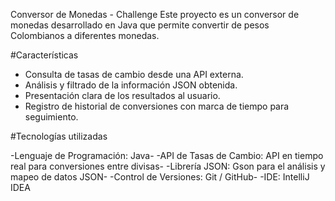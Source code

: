 Conversor de Monedas - Challenge
Este proyecto es un conversor de monedas desarrollado en Java que permite convertir de pesos Colombianos a diferentes monedas.

#Características

- Consulta de tasas de cambio desde una API externa.
- Análisis y filtrado de la información JSON obtenida.
- Presentación clara de los resultados al usuario.
- Registro de historial de conversiones con marca de tiempo para seguimiento.

#Tecnologías utilizadas

-Lenguaje de Programación: Java-
-API de Tasas de Cambio: API en tiempo real para conversiones entre divisas-
-Librería JSON: Gson para el análisis y mapeo de datos JSON-
-Control de Versiones: Git / GitHub-
-IDE: IntelliJ IDEA
